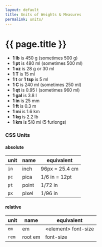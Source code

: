 ```yaml
---
layout: default
title: Units of Weights & Measures
permalink: units/
---
```


{{ page.title }}
================

 - __1 lb__ is 450 g (sometimes 500 g)
 - __1 pt__ is 480 ml (sometimes 500 ml)
 - __1 oz__ is 28 g or 30 ml
 - __1 T__  is 15 ml
 - __1 t__ or 
   __1 tsp__ is 5 ml
 - __1 C__  is 240 ml (sometimes 250 ml)
 - __1 qt__ is 0.95 l (sometimes 960 ml)
 - __1 gal__ is 3.8 l
 - __1 in__ is 25 mm
 - __1 ft__ is 0.3 m
 - __1 mi__ is 1.6 km
 - __1 kg__ is 2.2 lb
 - __1 km__ is 5/8 mi (5 furlongs)


### CSS Units ###

#### absolute ####

|unit  |name         |equivalent         |
|------|-------------|-------------------|
|`in`  |inch         |96px = 25.4 cm     |
|`pc`  |pica         |1/6 in = 12pt      |
|`pt`  |point        |1/72 in            |
|`px`  |pixel        |1/96 in            |

#### relative ####

|unit  |name         |equivalent         |
|------|-------------|-------------------|
|`em`  |em           |&lt;element> font-size|
|`rem` |root em      |<html> font-size   |
